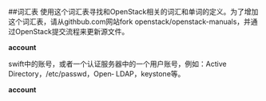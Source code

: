 ##词汇表
使用这个词汇表寻找和OpenStack相关的词汇和单词的定义。为了增加这个词汇表，请从githbub.com网站fork openstack/openstack-manuals，并通过OpenStack提交流程来更新源文件。

**account**

swift中的账号，或者一个认证服务器中的一个用户账号，例如：Active Directory，/etc/passwd，Open‐ LDAP，keystone等。

**account**

